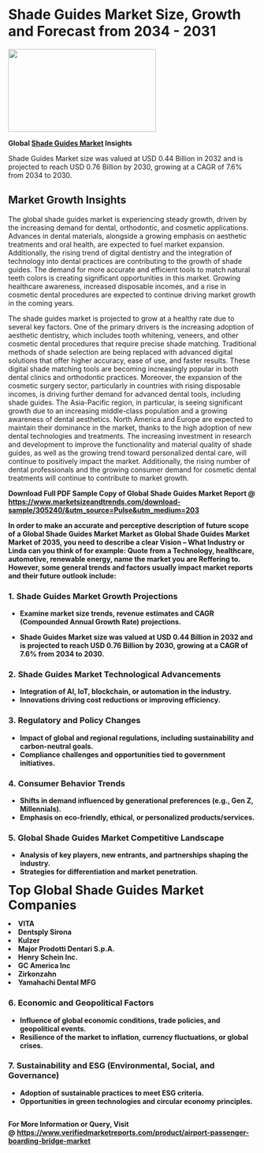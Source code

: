 <H1>Shade Guides Market Size, Growth and Forecast from 2034 - 2031</H1><img class="aligncenter size-medium wp-image-584254" src="https://thirdeyenews.in/wp-content/uploads/2034/09/Global-Market-Research-300x168.jpeg" alt="" width="300" height="168" /><p><strong>Global&nbsp;<a href="https://www.marketsizeandtrends.com/download-sample/305240/&amp;utm_source=Pulse&amp;utm_medium=203">Shade Guides Market</a> Insights</strong></p><p>Shade Guides Market size was valued at USD 0.44 Billion in 2032 and is projected to reach USD 0.76 Billion by 2030, growing at a CAGR of 7.6% from 2034 to 2030.</p><p><h2>Market Growth Insights</h2> <p>The global shade guides market is experiencing steady growth, driven by the increasing demand for dental, orthodontic, and cosmetic applications. Advances in dental materials, alongside a growing emphasis on aesthetic treatments and oral health, are expected to fuel market expansion. Additionally, the rising trend of digital dentistry and the integration of technology into dental practices are contributing to the growth of shade guides. The demand for more accurate and efficient tools to match natural teeth colors is creating significant opportunities in this market. Growing healthcare awareness, increased disposable incomes, and a rise in cosmetic dental procedures are expected to continue driving market growth in the coming years.</p> <p><strong></strong></p> <p>The shade guides market is projected to grow at a healthy rate due to several key factors. One of the primary drivers is the increasing adoption of aesthetic dentistry, which includes tooth whitening, veneers, and other cosmetic dental procedures that require precise shade matching. Traditional methods of shade selection are being replaced with advanced digital solutions that offer higher accuracy, ease of use, and faster results. These digital shade matching tools are becoming increasingly popular in both dental clinics and orthodontic practices. Moreover, the expansion of the cosmetic surgery sector, particularly in countries with rising disposable incomes, is driving further demand for advanced dental tools, including shade guides. The Asia-Pacific region, in particular, is seeing significant growth due to an increasing middle-class population and a growing awareness of dental aesthetics. North America and Europe are expected to maintain their dominance in the market, thanks to the high adoption of new dental technologies and treatments. The increasing investment in research and development to improve the functionality and material quality of shade guides, as well as the growing trend toward personalized dental care, will continue to positively impact the market. Additionally, the rising number of dental professionals and the growing consumer demand for cosmetic dental treatments will continue to contribute to market growth. <p><strong></p><p><span class=""><strong>Download Full PDF Sample Copy of Global Shade Guides Market Report</strong> @ <a href="https://www.marketsizeandtrends.com/download-sample/305240/&amp;utm_source=Pulse&amp;utm_medium=203" target="_blank">https://www.marketsizeandtrends.com/download-sample/305240/&amp;utm_source=Pulse&amp;utm_medium=203</a></span></p><p>In order to make an accurate and perceptive description of future scope of a Global&nbsp;Shade Guides Market Market as Global&nbsp;Shade Guides Market Market of 2035, you need to describe a clear Vision &ndash; What Industry or Linda can you think of for example: Quote from a Technology, healthcare, automotive, renewable energy, name the market you are Reffering to. However, some general trends and factors usually impact market reports and their future outlook include:</p><h3>1.&nbsp;<strong>Shade Guides Market Growth Projections</strong></h3><ul><li>Examine market size trends, revenue estimates and CAGR (Compounded Annual Growth Rate) projections.</li><li><p>Shade Guides Market size was valued at USD 0.44 Billion in 2032 and is projected to reach USD 0.76 Billion by 2030, growing at a CAGR of 7.6% from 2034 to 2030.</p></li></ul><h3>2.&nbsp;<strong>Shade Guides Market Technological Advancements</strong></h3><ul><li>Integration of AI, IoT, blockchain, or automation in the industry.</li><li>Innovations driving cost reductions or improving efficiency.</li></ul><h3>3.&nbsp;<strong>Regulatory and Policy Changes</strong></h3><ul><li>Impact of global and regional regulations, including sustainability and carbon-neutral goals.</li><li>Compliance challenges and opportunities tied to government initiatives.</li></ul><h3>4.&nbsp;<strong>Consumer Behavior Trends</strong></h3><ul><li>Shifts in demand influenced by generational preferences (e.g., Gen Z, Millennials).</li><li>Emphasis on eco-friendly, ethical, or personalized products/services.</li></ul><h3>5.&nbsp;<strong>Global Shade Guides Market Competitive Landscape</strong></h3><ul><li>Analysis of key players, new entrants, and partnerships shaping the industry.</li><li>Strategies for differentiation and market penetration.</li></ul><p data-pm-slice="1 1 []"><span style="color: inherit; font-family: inherit; font-size: 25px;">Top Global Shade Guides Market Companies</span></p><div class="" data-test-id=""><p><li>VITA</li><li> Dentsply Sirona</li><li> Kulzer</li><li> Major Prodotti Dentari S.p.A.</li><li> Henry Schein Inc.</li><li> GC America Inc</li><li> Zirkonzahn</li><li> Yamahachi Dental MFG</li></p></div><h3>6.&nbsp;<strong>Economic and Geopolitical Factors</strong></h3><ul><li>Influence of global economic conditions, trade policies, and geopolitical events.</li><li>Resilience of the market to inflation, currency fluctuations, or global crises.</li></ul><h3>7.&nbsp;<strong>Sustainability and ESG (Environmental, Social, and Governance)</strong></h3><ul><li>Adoption of sustainable practices to meet ESG criteria.</li><li>Opportunities in green technologies and circular economy principles.</li></ul><h2><strong style="font-size: 14px;">For More Information or Query, Visit @&nbsp;</strong><a style="background-color: #ffffff; font-size: 14px;" href="https://www.marketsizeandtrends.com/report/shade-guides-market/" target="_blank">https://www.verifiedmarketreports.com/product/airport-passenger-boarding-bridge-market</a></h2>
